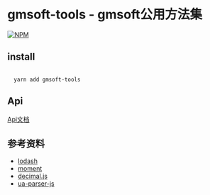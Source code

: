 # gmsoft-tools - gmsoft公用方法集
[![NPM](https://img.shields.io/npm/v/gmsoft-tools.svg)](https://www.npmjs.com/package/gmsoft-tools)
## install

```

  yarn add gmsoft-tools

```

## Api

[Api文档](api.md)

## 参考资料

- [lodash](https://github.com/lodash/lodash)  
- [moment](https://github.com/moment/moment)
- [decimal.js](https://github.com/MikeMcl/decimal.js)
- [ua-parser-js](https://github.com/faisalman/ua-parser-js)